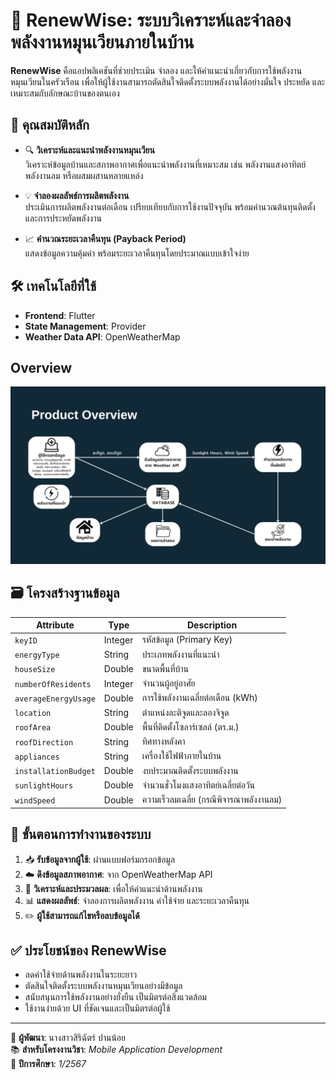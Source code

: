 # 🌿 RenewWise: ระบบวิเคราะห์และจำลองพลังงานหมุนเวียนภายในบ้าน

**RenewWise** คือแอปพลิเคชันที่ช่วยประเมิน จำลอง และให้คำแนะนำเกี่ยวกับการใช้พลังงานหมุนเวียนในครัวเรือน เพื่อให้ผู้ใช้งานสามารถตัดสินใจติดตั้งระบบพลังงานได้อย่างมั่นใจ ประหยัด และเหมาะสมกับลักษณะบ้านของตนเอง

## 📌 คุณสมบัติหลัก

- 🔍 **วิเคราะห์และแนะนำพลังงานหมุนเวียน**  
  วิเคราะห์ข้อมูลบ้านและสภาพอากาศเพื่อแนะนำพลังงานที่เหมาะสม เช่น พลังงานแสงอาทิตย์ พลังงานลม หรือผสมผสานหลายแหล่ง

- 💡 **จำลองผลลัพธ์การผลิตพลังงาน**  
  ประเมินการผลิตพลังงานต่อเดือน เปรียบเทียบกับการใช้งานปัจจุบัน พร้อมคำนวณต้นทุนติดตั้งและการประหยัดพลังงาน

- 📈 **คำนวณระยะเวลาคืนทุน (Payback Period)**  
  แสดงข้อมูลความคุ้มค่า พร้อมระยะเวลาคืนทุนโดยประมาณแบบเข้าใจง่าย

## 🛠️ เทคโนโลยีที่ใช้

- **Frontend**: Flutter  
- **State Management**: Provider  
- **Weather Data API**: OpenWeatherMap

##  Overview
![product_overview](assets/4.png)

## 🗃️ โครงสร้างฐานข้อมูล

| Attribute | Type | Description |
|----------|------|-------------|
| `keyID` | Integer | รหัสข้อมูล (Primary Key) |
| `energyType` | String | ประเภทพลังงานที่แนะนำ |
| `houseSize` | Double | ขนาดพื้นที่บ้าน |
| `numberOfResidents` | Integer | จำนวนผู้อยู่อาศัย |
| `averageEnergyUsage` | Double | การใช้พลังงานเฉลี่ยต่อเดือน (kWh) |
| `location` | String | ตำแหน่งละติจูดและลองจิจูด |
| `roofArea` | Double | พื้นที่ติดตั้งโซลาร์เซลล์ (ตร.ม.) |
| `roofDirection` | String | ทิศทางหลังคา |
| `appliances` | String | เครื่องใช้ไฟฟ้าภายในบ้าน |
| `installationBudget` | Double | งบประมาณติดตั้งระบบพลังงาน |
| `sunlightHours` | Double | จำนวนชั่วโมงแสงอาทิตย์เฉลี่ยต่อวัน |
| `windSpeed` | Double | ความเร็วลมเฉลี่ย (กรณีพิจารณาพลังงานลม) |

## 🔄 ขั้นตอนการทำงานของระบบ

1. 📥 **รับข้อมูลจากผู้ใช้**: ผ่านแบบฟอร์มกรอกข้อมูล
2. ☁️ **ดึงข้อมูลสภาพอากาศ**: จาก OpenWeatherMap API
3. 🧠 **วิเคราะห์และประมวลผล**: เพื่อให้คำแนะนำด้านพลังงาน
4. 📊 **แสดงผลลัพธ์**: จำลองการผลิตพลังงาน ค่าใช้จ่าย และระยะเวลาคืนทุน
5. ✏️ **ผู้ใช้สามารถแก้ไขหรือลบข้อมูลได้**

## ✅ ประโยชน์ของ RenewWise

- ลดค่าใช้จ่ายด้านพลังงานในระยะยาว  
- ตัดสินใจติดตั้งระบบพลังงานหมุนเวียนอย่างมีข้อมูล  
- สนับสนุนการใช้พลังงานอย่างยั่งยืน เป็นมิตรต่อสิ่งแวดล้อม  
- ใช้งานง่ายด้วย UI ที่ชัดเจนและเป็นมิตรต่อผู้ใช้

---

📌 **ผู้พัฒนา**: นางสาวสิริฉัตร์ ปานน้อย  
📚 **สำหรับโครงงานวิชา**: *Mobile Application Development*  
📅 **ปีการศึกษา**: *1/2567*

